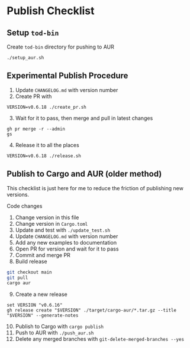 # Publish Checklist

## Setup `tod-bin`

Create `tod-bin` directory for pushing to AUR

```fish
./setup_aur.sh
```

## Experimental Publish Procedure

1. Update `CHANGELOG.md` with version number
2. Create PR with

```fish
VERSION=v0.6.18 ./create_pr.sh
```

3. Wait for it to pass, then merge and pull in latest changes

```fish
gh pr merge -r --admin
gs
```

4. Release it to all the places

```fish
VERSION=v0.6.18 ./release.sh
```

## Publish to Cargo and AUR (older method)

This checklist is just here for me to reduce the friction of publishing new versions.

Code changes

1. Change version in this file
2. Change version in `Cargo.toml`
3. Update and test with `./update_test.sh`
4. Update `CHANGELOG.md` with version number
5. Add any new examples to documentation
6. Open PR for version and wait for it to pass
7. Commit and merge PR
8. Build release

```bash
git checkout main
git pull
cargo aur
```

9. Create a new release

```
set VERSION "v0.6.16"
gh release create "$VERSION" ./target/cargo-aur/*.tar.gz --title "$VERSION" --generate-notes
```

10. Publish to Cargo with `cargo publish`
11. Push to AUR with `./push_aur.sh`
12. Delete any merged branches with `git-delete-merged-branches --yes`


